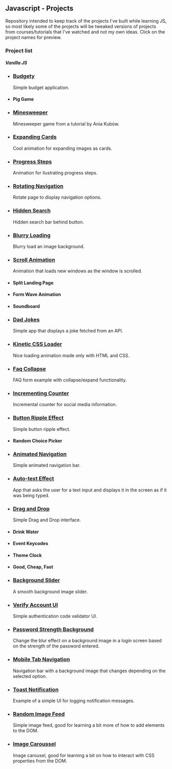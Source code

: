 ## Javascript - Projects

Repository intended to keep track of the projects I've built while learning JS, so most likely some of the projects will be tweaked versions of projects from courses/tutorials that I've watched and not my own ideas. Click on the project names for preview.

### **Project list**

#### _Vanilla JS_

- ### [Budgety](https://codepen.io/ptorr/pen/popmJvj)

  Simple budget application.

- #### Pig Game
- ### [Minesweeper](https://codepen.io/ptorr/pen/xxpNGVP)

  Minesweeper game from a tutorial by Ania Kubów.

- ### [Expanding Cards](https://codepen.io/ptorr/pen/KKZLpmM)

  Cool animation for expanding images as cards.

- ### [Progress Steps](https://codepen.io/ptorr/pen/RwxmLjv)

  Animation for ilustrating progress steps.

- ### [Rotating Navigation](https://codepen.io/ptorr/pen/QWaRqQy)

  Rotate page to display navigation options.

- ### [Hidden Search](https://codepen.io/ptorr/pen/jOYoGzr)

  Hidden search bar behind button.

- ### [Blurry Loading](https://codepen.io/ptorr/pen/bGayoYN)

  Blurry load an image background.

- ### [Scroll Animation](https://codepen.io/ptorr/pen/VwyJJXJ)

  Animation that loads new windows as the window is scrolled.

- #### Split Landing Page
- #### Form Wave Animation
- #### Soundboard
- ### [Dad Jokes](https://codepen.io/ptorr/pen/vYpqqJq)

  Simple app that displays a joke fetched from an API.

- ### [Kinetic CSS Loader](https://codepen.io/ptorr/pen/QWaXXap)

  Nice loading animation made only with HTML and CSS.

- ### [Faq Collapse](https://codepen.io/ptorr/pen/bGaPPLw)

  FAQ form example with collapse/expand functionality.

- ### [Incrementing Counter](https://codepen.io/ptorr/pen/vYpqqaB)

  Incremental counter for social media information.

- ### [Button Ripple Effect](https://codepen.io/ptorr/pen/BaJggOL)

  Simple button ripple effect.

- #### Random Choice Picker
- ### [Animated Navigation](https://codepen.io/ptorr/pen/GRywNNm)

  Simple animated navigation bar.

- ### [Auto-text Effect](https://codepen.io/ptorr/pen/vYpQygg)

  App that asks the user for a text input and displays it in the screen as if it was being typed.

- ### [Drag and Drop](https://codepen.io/ptorr/pen/popmWVN)

  Simple Drag and Drop interface.

- #### Drink Water
- #### Event Keycodes
- #### Theme Clock
- #### Good, Cheap, Fast
- ### [Background Slider](https://codepen.io/ptorr/pen/WNMQEgv)

  A smooth background image slider.

- ### [Verify Account UI](https://codepen.io/ptorr/pen/VwQerop)

  Simple authentication code validator UI.

- ### [Password Strength Background](https://codepen.io/ptorr/pen/vYdKgPL)

  Change the blur effect on a background image in a login screen based on the strength of the password entered.

- ### [Mobile Tab Navigation](https://codepen.io/ptorr/pen/NWyREpG)

  Navigation bar with a background image that changes depending on the selected option.

- ### [Toast Notification](https://codepen.io/ptorr/pen/oNEwjgj)

  Example of a simple UI for logging notification messages.

- ### [Random Image Feed](https://codepen.io/ptorr/pen/mdXaRpb)

  Simple image feed, good for learning a bit more of how to add elements to the DOM.

- ### [Image Caroussel](https://codepen.io/ptorr/pen/QWQPNqx)

  Image carousel, good for learning a bit on how to interact with CSS properties from the DOM.
